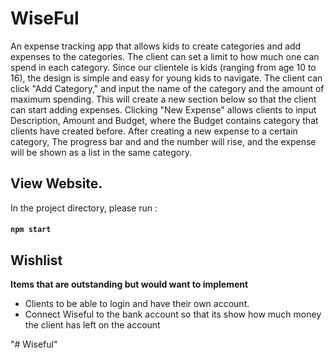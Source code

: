 # WiseFul
An expense tracking app that allows kids to create categories and add expenses to the categories. The client can set a limit to how much one can spend in each category.
Since our clientele is kids (ranging from age 10 to 16), the design is simple and easy for young kids to navigate. The client can click "Add Category," and input the name of the category and the amount of maximum spending. This will create a new section below so that the client can start adding expenses. Clicking "New Expense" allows clients to input Description, Amount and Budget, where the Budget contains category that clients have created before. After creating a new expense to a certain category, The progress bar and and the number will rise, and the expense will be shown as a list in the same category.

## View Website.
In the project directory, please run :
#### `npm start`

## Wishlist
**Items that are outstanding but would want to implement**
* Clients to be able to login and have their own account.
* Connect Wiseful to the bank account so that its show how much money the client has left on the account


"# Wiseful" 
